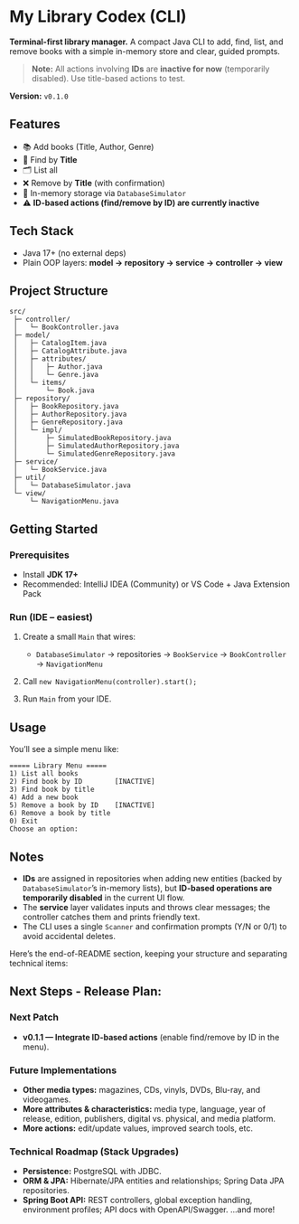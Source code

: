# My Library Codex (CLI)

**Terminal-first library manager.** A compact Java CLI to add, find, list, and remove books with a simple in-memory store and clear, guided prompts.


> **Note:** All actions involving **IDs** are **inactive for now** (temporarily disabled). Use title-based actions to test.

**Version:** `v0.1.0`

## Features

* 📚 Add books (Title, Author, Genre)
* 🔎 Find by **Title**
* 🗂️ List all
* ❌ Remove by **Title** (with confirmation)
* 🧪 In-memory storage via `DatabaseSimulator`
* ⚠️ **ID-based actions (find/remove by ID) are currently inactive**

## Tech Stack

* Java 17+ (no external deps)
* Plain OOP layers: **model → repository → service → controller → view**

## Project Structure

```
src/
 ├─ controller/
 │   └─ BookController.java
 ├─ model/
 │   ├─ CatalogItem.java
 │   ├─ CatalogAttribute.java
 │   ├─ attributes/
 │   │   ├─ Author.java
 │   │   └─ Genre.java
 │   └─ items/
 │       └─ Book.java
 ├─ repository/
 │   ├─ BookRepository.java
 │   ├─ AuthorRepository.java
 │   ├─ GenreRepository.java
 │   └─ impl/
 │       ├─ SimulatedBookRepository.java
 │       ├─ SimulatedAuthorRepository.java
 │       └─ SimulatedGenreRepository.java
 ├─ service/
 │   └─ BookService.java
 ├─ util/
 │   └─ DatabaseSimulator.java
 └─ view/
     └─ NavigationMenu.java
```

## Getting Started

### Prerequisites

* Install **JDK 17+**
* Recommended: IntelliJ IDEA (Community) or VS Code + Java Extension Pack

### Run (IDE – easiest)

1. Create a small `Main` that wires:

    * `DatabaseSimulator` → repositories → `BookService` → `BookController` → `NavigationMenu`
2. Call `new NavigationMenu(controller).start();`
3. Run `Main` from your IDE.

## Usage

You’ll see a simple menu like:

```
===== Library Menu =====
1) List all books
2) Find book by ID        [INACTIVE]
3) Find book by title
4) Add a new book
5) Remove a book by ID    [INACTIVE]
6) Remove a book by title
0) Exit
Choose an option:
```

## Notes

* **IDs** are assigned in repositories when adding new entities (backed by `DatabaseSimulator`’s in-memory lists), but **ID-based operations are temporarily disabled** in the current UI flow.
* The **service** layer validates inputs and throws clear messages; the controller catches them and prints friendly text.
* The CLI uses a single `Scanner` and confirmation prompts (Y/N or 0/1) to avoid accidental deletes.

Here’s the end-of-README section, keeping your structure and separating technical items:

## Next Steps - Release Plan:

### Next Patch

* **v0.1.1 — Integrate ID-based actions** (enable find/remove by ID in the menu).

### Future Implementations

* **Other media types:** magazines, CDs, vinyls, DVDs, Blu-ray, and videogames.
* **More attributes & characteristics:** media type, language, year of release, edition, publishers, digital vs. physical, and media platform.
* **More actions:** edit/update values, improved search tools, etc.

### Technical Roadmap (Stack Upgrades)

* **Persistence:** PostgreSQL with JDBC.
* **ORM & JPA:** Hibernate/JPA entities and relationships; Spring Data JPA repositories.
* **Spring Boot API:** REST controllers, global exception handling, environment profiles; API docs with OpenAPI/Swagger.
...and more!

